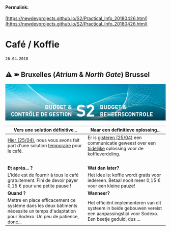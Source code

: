 <link rel="stylesheet" href="https://newdevprojects.github.io/S2/S2.css">

#### Permalink: 
[https://newdevprojects.github.io/S2/Practical_Info_20180426.html](https://newdevprojects.github.io/S2/Practical_Info_20180426.html)
# Café / Koffie

	26.04.2018

## &#9888; &#10173; Bruxelles (*Atrium* & *North Gate*) Brussel

![](header.jpg)

| Vers une solution définitive... | Naar een definitieve oplossing... |
| --- | --- | 
| [Hier (25/04)](Practical_Info_20180425.md), nous vous avons fait part d'une solution <u>temporaire</u> pour le café. | Er is [gisteren (25/04)](Practical_Info_20180425.md) een communicatie geweest over een <u>tijdelijke</u> oplossing voor de koffieverdeling. |
| &nbsp; | &nbsp; | 
| **Et après... ?** | **Wat dan later?** |
| L'idée est de fournir à tous le café gratuitement. Fini de devoir payer 0,15 &euro; pour une petite pause !  | Het idee is: koffie wordt gratis voor iedereen. Betaal nooit meer 0,15 &euro; voor een kleine pauze! |
| **Quand ?** | **Wanneer?** |
| Mettre en place efficacement ce système dans les deux bâtiments nécessite un temps d'adaptation pour Sodexo. Un peu de patience, donc... | Het efficiënt implementeren van dit systeem in beide gebouwen vereist een aanpassingstijd voor Sodexo. Een beetje geduld, dus ... |

